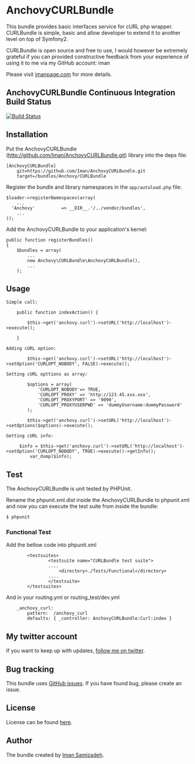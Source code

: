 # AnchovyCURLBundle #

This bundle provides basic interfaces service for cURL php wrapper. CURLBundle is simple, basic and allow developer to extend it to another level on top of Symfony2.

CURLBundle is open source and free to use, I would however be extremely grateful if you can provided constructive feedback from your experience of using it to me via my GitHub account: iman

Please visit [imanpage.com](http://imanpage.com) for more details.


## AnchovyCURLBundle  Continuous Integration Build Status ##

[![Build Status](https://secure.travis-ci.org/Iman/AnchovyCURLBundle.png)](http://travis-ci.org/Iman/AnchovyCURLBundle)


## Installation ##

Put the AnchovyCURLBundle (http://github.com/Iman/AnchovyCURLBundle.git) library into the deps file:

	[AnchovyCURLBundle]
		git=https://github.com/Iman/AnchovyCURLBundle.git
		target=/bundles/Anchovy/CURLBundle

Register the bundle and library namespaces in the `app/autoload.php` file:

    $loader->registerNamespaces(array(
        ...
      'Anchovy'          => __DIR__.'/../vendor/bundles',
        ...
    ));

Add the AnchovyCURLBundle to your application's kernel:

    public function registerBundles()
    {
        $bundles = array(
            ...
            new Anchovy\CURLBundle\AnchovyCURLBundle(),
            ...
        );

## Usage ##

	Simple call:

	    public function indexAction() {

			$this->get('anchovy.curl')->setURL('http://localhost')->execute();

		}

	Adding cURL option:

            $this->get('anchovy.curl')->setURL('http://localhost')->setOption('CURLOPT_NOBODY', FALSE)->execute();

	Setting cURL opttions as array:

		    $options = array(
				'CURLOPT_NOBODY'=> TRUE,
				'CURLOPT_PROXY' => 'http://123.45.xxx.xxx',
				'CURLOPT_PROXYPORT' => '9090',
				'CURLOPT_PROXYUSERPWD' => 'dummyUsername:dummyPassword'
			);

            $this->get('anchovy.curl')->setURL('http://localhost')->setOptions($options)->execute();

	Getting cURL info:

	     $info = $this->get('anchovy.curl')->setURL('http://localhost')->setOption('CURLOPT_NOBODY', TRUE)->execute()->getInfo();
             var_dump($info);

## Test ##

The AnchovyCURLBundle is unit tested by PHPUnit.

Rename the phpunit.xml.dist inside the AnchovyCURLBundle to phpunit.xml and now you can execute the test suite from inside the bundle:

``` bash
$ phpunit
```

### Functional Test ###

Add the bellow code into phpunit.xml

            <testsuites>
                    <testsuite name="CURLBundle test suite">
                    ....
                        <directory>./Tests/Functional</directory>
                    ....
                    </testsuite>
            </testsuites>

And in your routing.yml or routing_test/dev.yml

        _anchovy_curl:
            pattern:  /anchovy_curl
            defaults: { _controller: AnchovyCURLBundle:Curl:index }


## My twitter account ##

If you want to keep up with updates, [follow me on twitter](http://twitter.com/imanpage).

## Bug tracking ##

This bundle uses [GitHub issues](https://github.com/Iman/AnchovyCURLBundle/issues).
If you have found bug, please create an issue.

## License ##

License can be found [here](https://github.com/Iman/AnchovyCURLBundle/blob/master/Resources/meta/LICENSE).

## Author ##

The bundle created by [Iman Samizadeh](http://imanpage.com).
